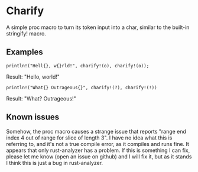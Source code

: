# Charify

A simple proc macro to turn its token input into a char, similar to the built-in stringify! macro.

## Examples

```
println!("Hell{}, w{}rld!", charify!(o), charify!(o));
```
Result: 
"Hello, world!"

```
println!("What{} Outrageous{}", charify!(?), charify!(!))
```
Result:
"What? Outrageous!"

## Known issues
Somehow, the proc macro causes a strange issue that reports "range end index 4 out of range for slice of length 3".
I have no idea what this is referring to, and it's not a true compile error, as it compiles and runs fine. It appears 
that only rust-analyzer has a problem. If this is something I can fix, please let me know (open an issue on github)
and I will fix it, but as it stands I think this is just a bug in rust-analyzer.